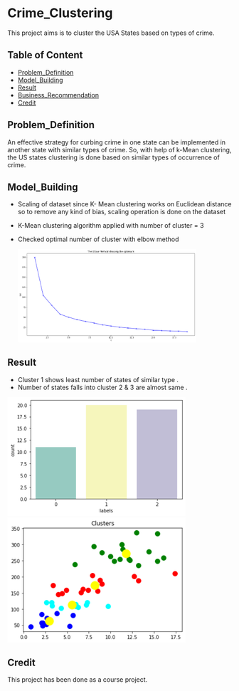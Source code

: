 # Crime_Clustering
This project aims is to cluster the USA States based on types of crime.


## Table of Content

  * [Problem_Definition](#Problem_Definition)
  * [Model_Building](#Model_Building)
  * [Result](#Result)
  * [Business_Recommendation](#Business_Recommendation)
  * [Credit](#Credit)
  
 
 ## Problem_Definition
An effective strategy for curbing crime in one state can be implemented in another state with similar types of crime. So, with help of k-Mean clustering, the US states clustering is done based on similar types of occurrence of crime.
 

## Model_Building
* Scaling of dataset since K- Mean clustering works on Euclidean distance so to remove any kind of bias, scaling operation is done on the dataset
* K-Mean clustering algorithm applied with number of cluster = 3
* Checked optimal  number of cluster with elbow method


     <img src="/Elbow%20Method.png" width="400">

## Result
* Cluster 1  shows least  number of states of similar type .
* Number of states falls into cluster 2 & 3 are almost same .
 
<img src="/cluster%20count.png" width="400">

<img src="/Cluster%20Image.png" width="400">



## Credit
This project has been done as a course project.
